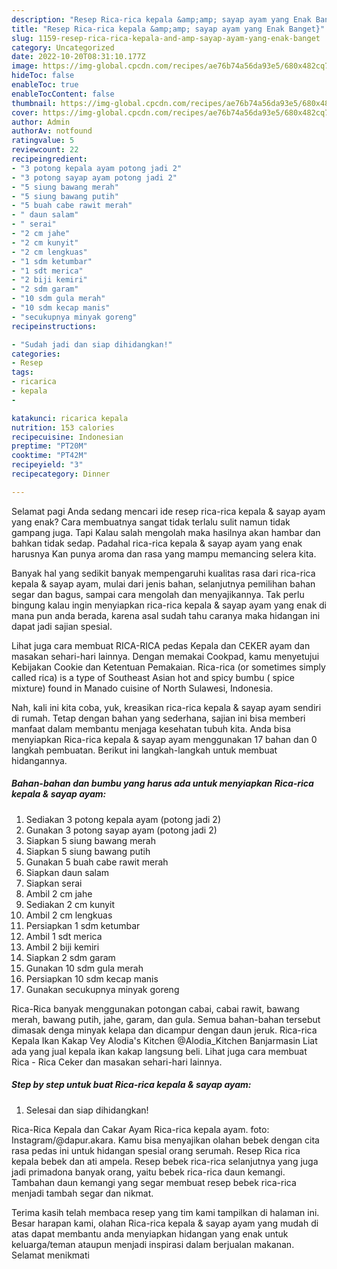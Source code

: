 ```yaml
---
description: "Resep Rica-rica kepala &amp;amp; sayap ayam yang Enak Banget}"
title: "Resep Rica-rica kepala &amp;amp; sayap ayam yang Enak Banget}"
slug: 1159-resep-rica-rica-kepala-and-amp-sayap-ayam-yang-enak-banget
category: Uncategorized
date: 2022-10-20T08:31:10.177Z
image: https://img-global.cpcdn.com/recipes/ae76b74a56da93e5/680x482cq70/rica-rica-kepala-sayap-ayam-foto-resep-utama.jpg
hideToc: false
enableToc: true
enableTocContent: false
thumbnail: https://img-global.cpcdn.com/recipes/ae76b74a56da93e5/680x482cq70/rica-rica-kepala-sayap-ayam-foto-resep-utama.jpg
cover: https://img-global.cpcdn.com/recipes/ae76b74a56da93e5/680x482cq70/rica-rica-kepala-sayap-ayam-foto-resep-utama.jpg
author: Admin
authorAv: notfound
ratingvalue: 5
reviewcount: 22
recipeingredient:
- "3 potong kepala ayam potong jadi 2"
- "3 potong sayap ayam potong jadi 2"
- "5 siung bawang merah"
- "5 siung bawang putih"
- "5 buah cabe rawit merah"
- " daun salam"
- " serai"
- "2 cm jahe"
- "2 cm kunyit"
- "2 cm lengkuas"
- "1 sdm ketumbar"
- "1 sdt merica"
- "2 biji kemiri"
- "2 sdm garam"
- "10 sdm gula merah"
- "10 sdm kecap manis"
- "secukupnya minyak goreng"
recipeinstructions:

- "Sudah jadi dan siap dihidangkan!"
categories:
- Resep
tags:
- ricarica
- kepala
- 

katakunci: ricarica kepala  
nutrition: 153 calories
recipecuisine: Indonesian
preptime: "PT20M"
cooktime: "PT42M"
recipeyield: "3"
recipecategory: Dinner

---
```



Selamat pagi Anda sedang mencari ide resep rica-rica kepala &amp; sayap ayam yang enak? Cara membuatnya sangat tidak terlalu sulit namun tidak gampang juga. Tapi Kalau salah mengolah maka hasilnya akan hambar dan bahkan tidak sedap. Padahal rica-rica kepala &amp; sayap ayam yang enak harusnya Kan punya aroma dan rasa yang mampu memancing selera kita.


Banyak hal yang sedikit banyak mempengaruhi kualitas rasa dari rica-rica kepala &amp; sayap ayam, mulai dari jenis bahan, selanjutnya pemilihan bahan segar dan bagus, sampai cara mengolah dan menyajikannya. Tak perlu bingung kalau ingin menyiapkan rica-rica kepala &amp; sayap ayam yang enak di mana pun anda berada, karena asal sudah tahu caranya maka hidangan ini dapat jadi sajian spesial.

Lihat juga cara membuat RICA-RICA pedas Kepala dan CEKER ayam dan masakan sehari-hari lainnya. Dengan memakai Cookpad, kamu menyetujui Kebijakan Cookie dan Ketentuan Pemakaian. Rica-rica (or sometimes simply called rica) is a type of Southeast Asian hot and spicy bumbu ( spice mixture) found in Manado cuisine of North Sulawesi, Indonesia.


Nah, kali ini kita coba, yuk, kreasikan rica-rica kepala &amp; sayap ayam sendiri di rumah. Tetap dengan bahan yang sederhana, sajian ini bisa memberi manfaat dalam membantu menjaga kesehatan tubuh kita. Anda bisa menyiapkan Rica-rica kepala &amp; sayap ayam menggunakan 17 bahan dan 0 langkah pembuatan. Berikut ini langkah-langkah untuk membuat hidangannya.

<!--inarticleads1-->

##### Bahan-bahan dan bumbu yang harus ada untuk menyiapkan Rica-rica kepala &amp; sayap ayam:

1. Sediakan 3 potong kepala ayam (potong jadi 2)
1. Gunakan 3 potong sayap ayam (potong jadi 2)
1. Siapkan 5 siung bawang merah
1. Siapkan 5 siung bawang putih
1. Gunakan 5 buah cabe rawit merah
1. Siapkan  daun salam
1. Siapkan  serai
1. Ambil 2 cm jahe
1. Sediakan 2 cm kunyit
1. Ambil 2 cm lengkuas
1. Persiapkan 1 sdm ketumbar
1. Ambil 1 sdt merica
1. Ambil 2 biji kemiri
1. Siapkan 2 sdm garam
1. Gunakan 10 sdm gula merah
1. Persiapkan 10 sdm kecap manis
1. Gunakan secukupnya minyak goreng


Rica-Rica banyak menggunakan potongan cabai, cabai rawit, bawang merah, bawang putih, jahe, garam, dan gula. Semua bahan-bahan tersebut dimasak denga minyak kelapa dan dicampur dengan daun jeruk. Rica-rica Kepala Ikan Kakap Vey Alodia&#39;s Kitchen @Alodia_Kitchen Banjarmasin Liat ada yang jual kepala ikan kakap langsung beli. Lihat juga cara membuat Rica - Rica Ceker dan masakan sehari-hari lainnya. 

<!--inarticleads2-->

##### Step by step untuk buat Rica-rica kepala &amp; sayap ayam:


1. Selesai dan siap dihidangkan!

Rica-Rica Kepala dan Cakar Ayam Rica-rica kepala ayam. foto: Instagram/@dapur.akara. Kamu bisa menyajikan olahan bebek dengan cita rasa pedas ini untuk hidangan spesial orang serumah. Resep Rica rica kepala bebek dan ati ampela. Resep bebek rica-rica selanjutnya yang juga jadi primadona banyak orang, yaitu bebek rica-rica daun kemangi. Tambahan daun kemangi yang segar membuat resep bebek rica-rica menjadi tambah segar dan nikmat. 

Terima kasih telah membaca resep yang tim kami tampilkan di halaman ini. Besar harapan kami, olahan Rica-rica kepala &amp; sayap ayam yang mudah di atas dapat membantu anda menyiapkan hidangan yang enak untuk keluarga/teman ataupun menjadi inspirasi dalam berjualan makanan. Selamat menikmati
